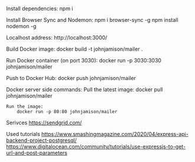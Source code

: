 Install dependencies:
    npm i

Install Browser Sync and Nodemon:
    npm i browser-sync -g
    npm install nodemon -g

Localhost address: http://localhost:3000/

Build Docker image:
    docker build -t johnjamison/mailer .

Run Docker container (on port 3030):
    docker run -p 3030:3030 johnjamison/mailer

Push to Docker Hub:
    docker push johnjamison/mailer

Docker server side commands:
    Pull the latest image:
        docker pull johnjamison/mailer

    Run the image:
        docker run -p 80:80 johnjamison/mailer

Serivces
https://sendgrid.com/

Used tutorials 
https://www.smashingmagazine.com/2020/04/express-api-backend-project-postgresql/
https://www.digitalocean.com/community/tutorials/use-expressjs-to-get-url-and-post-parameters